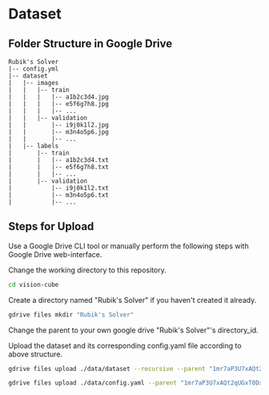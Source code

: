 # Dataset

## Folder Structure in Google Drive
```
Rubik's Solver
|-- config.yml
|-- dataset
|   |-- images
|   |   |-- train
|   |   |   |-- a1b2c3d4.jpg
|   |   |   |-- e5f6g7h8.jpg
|   |   |   |-- ...
|   |   |-- validation
|   |       |-- i9j0k1l2.jpg
|   |       |-- m3n4o5p6.jpg
|   |       |-- ...
|   |-- labels
|       |-- train
|       |   |-- a1b2c3d4.txt
|       |   |-- e5f6g7h8.txt
|       |   |-- ...
|       |-- validation
|           |-- i9j0k1l2.txt
|           |-- m3n4o5p6.txt
|           |-- ...
```

## Steps for Upload
Use a Google Drive CLI tool or manually perform the following steps with Google Drive web-interface.

Change the working directory to this repository.
```bash
cd vision-cube
```

Create a directory named "Rubik's Solver" if you haven't created it already.
```bash 
gdrive files mkdir "Rubik's Solver"
```

Change the parent to your own google drive "Rubik's Solver"'s directory_id. 

Upload the dataset and its corresponding config.yaml file according to above structure.
```bash
gdrive files upload ./data/dataset --recursive --parent "1mr7aP3U7xAQt2qUGxT0Dx5i_Gc9jtQMX"
```
```bash
gdrive files upload ./data/config.yaml --parent "1mr7aP3U7xAQt2qUGxT0Dx5i_Gc9jtQMX"
```
